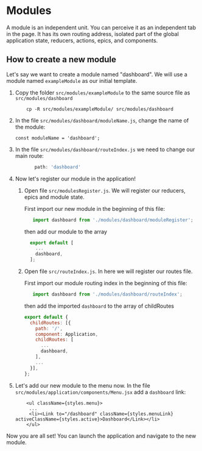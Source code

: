 # Modules
A module is an independent unit. You can perceive it as an independent tab in the page. It has its own routing address, isolated part of the global application state, reducers, actions, epics, and components. 

## How to create a new module

Let's say we want to create a module named "dashboard". We will use a module named `exampleModule` as our initial template.

1. Copy the folder `src/modules/exampleModule` to the same source file as `src/modules/dashboard`

    ```
        cp -R src/modules/exampleModule/ src/modules/dashboard
    ```
2. In the file `src/modules/dashboard/moduleName.js`, change the name of the module: 

    `const moduleName = 'dashboard';` 

3. In the file `src/modules/dashboard/routeIndex.js` we need to change our main route:
    
    ```javascript
           path: 'dashboard'
    ```
    
4. Now let's register our module in the application! 
    1. Open file `src/modulesRegister.js`. We will register our reducers, epics and module state. 
        
        First import our new module in the beginning of this file:
        ```javascript
           import dashboard from './modules/dashboard/moduleRegister';
        ```
        then add our module to the array
        ```javascript
          export default [
            ...
            dashboard,
          ];
        ```
    2. Open file `src/routeIndex.js`. In here we will register our routes file.
    
        First import our module routing index in the beginning of this file:
        
        ```javascript
           import dashboard from './modules/dashboard/routeIndex';
        ```
        
        then add the imported `dashboard` to the array of childRoutes
        ```javascript
        export default {
          childRoutes: [{
            path: '/',
            component: Application,
            childRoutes: [
              ...
              dashboard,
            ],
            ...
          }],
        };
        ```
5. Let's add our new module to the menu now. In the file `src/modules/application/components/Menu.jsx` add a `dashboard` link:
    
    ```
        <ul className={styles.menu}>
         ...
         <li><Link to="/dashboard" className={styles.menuLink} activeClassName={styles.active}>Dashboard</Link></li>
        </ul>
    ```
    
Now you are all set! You can launch the application and navigate to the new module.
